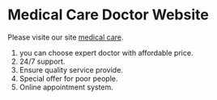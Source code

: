 # Medical Care Doctor Website

Please visite our site [medical care](https://medical-care-96a0f.web.app/).

1. you can choose expert doctor with affordable price.
2. 24/7 support.
3. Ensure quality service provide.
4. Special offer for poor people.
5. Online appointment system.
